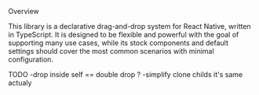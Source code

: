 Overview

This library is a declarative drag-and-drop system for React Native, written in TypeScript. It is designed to be flexible and powerful with the goal of supporting many use cases, while its stock components and default settings should cover the most common scenarios with minimal configuration.

TODO
-drop inside self == double drop ?
-simplify clone childs
it's same actualy
